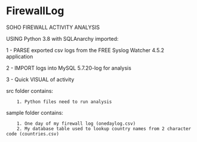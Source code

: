 # FirewallLog
SOHO FIREWALL ACTIVITY ANALYSIS

USING Python 3.8 with SQLAnarchy imported:

1 - PARSE exported csv logs from the FREE Syslog Watcher 4.5.2 application

2 - IMPORT logs into MySQL 5.7.20-log for analysis

3 - Quick VISUAL of activity

src folder contains: 

        1. Python files need to run analysis

sample folder contains: 

        1. One day of my firewall log (onedaylog.csv)
        2. My database table used to lookup country names from 2 character code (countries.csv)

